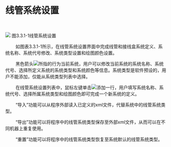 

# 线管系统设置
<br/>

![](images/69.png)
图3.3.1-1线管系统设置
<br/>

 &emsp;&emsp;如图表3.3.1-1所示，在线管系统设置界面中完成线管和接线盒系统定义、系统名称、系统代号修改、系统类型设置和绘图颜色设置。

 &emsp;&emsp;黑色箭头![](images/screenshot_1620630492041.png)所指的行为当前系统，用户可以修改当前系统的系统名称、系统代号、选择所定义系统的系统类型和系统颜色等信息。系统类型是软件预设的，用户不能添加，仅能从系统类型列表中选择。

 &emsp;&emsp;在线管系统设置列表中，鼠标左键单击![](images/screenshot_1620630536235.png)添加一行，用户填写系统名称、系统代号、选择所属系统类型和绘图颜色即可完成一个新系统的定义。

 &emsp;&emsp;“导入”功能可以从程序外部读入已定义的xml文件，代替系统中的线管系统类型。

 &emsp;&emsp;“导出”功能可以将程序中的线管系统类型保存至外部xml文件，从而可以在不同机器上重复使用。

 &emsp;&emsp;“重置”功能可以将程序中的线管系统类型恢复至系统默认的线管系统类型。